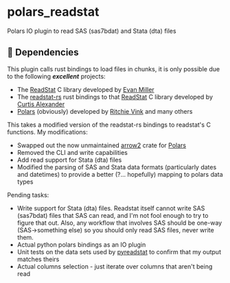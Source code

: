 # polars_readstat
Polars IO plugin to read SAS (sas7bdat) and Stata (dta) files

## :key: Dependencies
This plugin calls rust bindings to load files in chunks, it  is only possible due to the following _**excellent**_ projects:
- The [ReadStat](https://github.com/WizardMac/ReadStat) C library developed by [Evan Miller](https://www.evanmiller.org)
- The [readstat-rs](https://github.com/curtisalexander/readstat-rs) rust bindings to that [ReadStat](https://github.com/WizardMac/ReadStat) C library developed by [Curtis Alexander](https://github.com/curtisalexander)
- [Polars](https://github.com/pola-rs/polars) (obviously) developed by [Ritchie Vink](https://www.ritchievink.com/) and many others

This takes a modified version of the readstat-rs bindings to readstat's C functions.  My modifications:
- Swapped out the now unmaintained [arrow2](https://github.com/jorgecarleitao/arrow2) crate for [Polars](https://github.com/pola-rs/polars)
- Removed the CLI and write capabilities
- Add read support for Stata (dta) files
- Modified the parsing of SAS and Stata data formats (particularly dates and datetimes) to provide a better (?... hopefully) mapping to polars data types

Pending tasks:
- Write support for Stata (dta) files.  Readstat itself cannot write SAS (sas7bdat) files that SAS can read, and I'm not fool enough to try to figure that out.  Also, any workflow that involves SAS should be one-way (SAS->something else) so you should only read SAS files, never write them.
- Actual python polars bindings as an IO plugin
- Unit tests on the data sets used by [pyreadstat](https://github.com/Roche/pyreadstat) to confirm that my output matches theirs
- Actual columns selection - just iterate over columns that aren't being read

